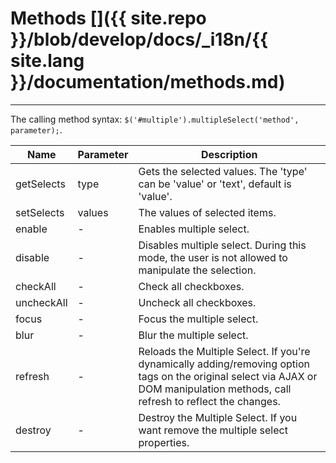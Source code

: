 # Methods []({{ site.repo }}/blob/develop/docs/_i18n/{{ site.lang }}/documentation/methods.md)

---

The calling method syntax: `$('#multiple').multipleSelect('method', parameter);`.

<div class="start-table"></div>

| Name       | Parameter | Description                                                                                                                                                                      |
|------------|-----------|----------------------------------------------------------------------------------------------------------------------------------------------------------------------------------|
| getSelects | type      | Gets the selected values. The 'type' can be 'value' or 'text', default is 'value'.                                                                                               |
| setSelects | values    | The values of selected items.                                                                                                                                                    |
| enable     | -         | Enables multiple select.                                                                                                                                                                  |
| disable    | -         | Disables multiple select. During this mode, the user is not allowed to manipulate the selection.                                                                                          |
| checkAll   | -         | Check all checkboxes.                                                                                                                                                            |
| uncheckAll | -         | Uncheck all checkboxes.                                                                                                                                                          |
| focus      | -         | Focus the multiple select.                                                                                                                                                       |
| blur       | -         | Blur the multiple select.                                                                                                                                                        |
| refresh    | -         | Reloads the Multiple Select. If you're dynamically adding/removing option tags on the original select via AJAX or DOM manipulation methods, call refresh to reflect the changes. |
| destroy    | -         | Destroy the Multiple Select. If you want remove the multiple select properties.                                                                                                    |
